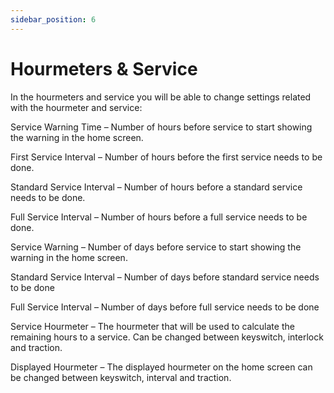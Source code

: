 ```yaml
---
sidebar_position: 6
---
```


# Hourmeters & Service


In the hourmeters and service you will be able to change settings related with the hourmeter and service:

Service Warning Time – Number of hours before service to start showing the warning in the home screen.

First Service Interval – Number of hours before the first service needs to be done.

Standard Service Interval – Number of hours before a standard service needs to be done.

Full Service Interval – Number of hours before a full service needs to be done.

Service Warning – Number of days before service to start showing the warning in the home screen.

Standard Service Interval – Number of days before standard service needs to be done

Full Service Interval – Number of days before full service needs to be done

Service Hourmeter – The hourmeter that will be used to calculate the remaining hours to a service. Can be changed between keyswitch, interlock and traction.

Displayed Hourmeter – The displayed hourmeter on the home screen can be changed between keyswitch, interval and traction.




